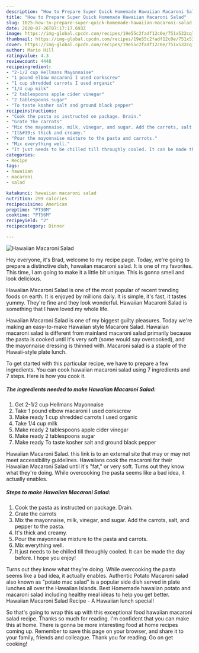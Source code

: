 ```yaml
---
description: "How to Prepare Super Quick Homemade Hawaiian Macaroni Salad"
title: "How to Prepare Super Quick Homemade Hawaiian Macaroni Salad"
slug: 1025-how-to-prepare-super-quick-homemade-hawaiian-macaroni-salad
date: 2020-07-26T07:17:17.693Z
image: https://img-global.cpcdn.com/recipes/19e55c2fadf12c0e/751x532cq70/hawaiian-macaroni-salad-recipe-main-photo.jpg
thumbnail: https://img-global.cpcdn.com/recipes/19e55c2fadf12c0e/751x532cq70/hawaiian-macaroni-salad-recipe-main-photo.jpg
cover: https://img-global.cpcdn.com/recipes/19e55c2fadf12c0e/751x532cq70/hawaiian-macaroni-salad-recipe-main-photo.jpg
author: Mario Hill
ratingvalue: 4.3
reviewcount: 4448
recipeingredient:
- "2-1/2 cup Hellmans Mayonnaise"
- "1 pound elbow macaroni I used corkscrew"
- "1 cup shredded carrots I used organic"
- "1/4 cup milk"
- "2 tablespoons apple cider vinegar"
- "2 tablespoons sugar"
- "To taste kosher salt and ground black pepper"
recipeinstructions:
- "Cook the pasta as instructed on package. Drain."
- "Grate the carrots"
- "Mix the mayonnaise, milk, vinegar, and sugar. Add the carrots, salt, and pepper to the pasta."
- "It&#39;s thick and creamy."
- "Pour the mayonnaise mixture to the pasta and carrots."
- "Mix everything well."
- "It just needs to be chilled till throughly cooled. It can be made the day before. I hope you enjoy!"
categories:
- Recipe
tags:
- hawaiian
- macaroni
- salad

katakunci: hawaiian macaroni salad 
nutrition: 299 calories
recipecuisine: American
preptime: "PT30M"
cooktime: "PT56M"
recipeyield: "2"
recipecategory: Dinner

---
```



![Hawaiian Macaroni Salad](https://img-global.cpcdn.com/recipes/19e55c2fadf12c0e/751x532cq70/hawaiian-macaroni-salad-recipe-main-photo.jpg)

Hey everyone, it's Brad, welcome to my recipe page. Today, we're going to prepare a distinctive dish, hawaiian macaroni salad. It is one of my favorites. This time, I am going to make it a little bit unique. This is gonna smell and look delicious.

Hawaiian Macaroni Salad is one of the most popular of recent trending foods on earth. It is enjoyed by millions daily. It is simple, it's fast, it tastes yummy. They're fine and they look wonderful. Hawaiian Macaroni Salad is something that I have loved my whole life.

Hawaiian Macaroni Salad is one of my biggest guilty pleasures. Today we&#39;re making an easy-to-make Hawaiian style Macaroni Salad. Hawaiian macaroni salad is different from mainland macaroni salad primarily because the pasta is cooked until it&#39;s very soft (some would say overcooked), and the mayonnaise dressing is thinned with. Macaroni salad is a staple of the Hawaii-style plate lunch.


To get started with this particular recipe, we have to prepare a few ingredients. You can cook hawaiian macaroni salad using 7 ingredients and 7 steps. Here is how you cook it.

<!--inarticleads1-->

##### The ingredients needed to make Hawaiian Macaroni Salad:

1. Get 2-1/2 cup Hellmans Mayonnaise
1. Take 1 pound elbow macaroni I used corkscrew
1. Make ready 1 cup shredded carrots I used organic
1. Take 1/4 cup milk
1. Make ready 2 tablespoons apple cider vinegar
1. Make ready 2 tablespoons sugar
1. Make ready To taste kosher salt and ground black pepper


Hawaiian Macaroni Salad. this link is to an external site that may or may not meet accessibility guidelines. Hawaiians cook the macaroni for their Hawaiian Macaroni Salad until it&#39;s &#34;fat,&#34; or very soft. Turns out they know what they&#39;re doing. While overcooking the pasta seems like a bad idea, it actually enables. 

<!--inarticleads2-->

##### Steps to make Hawaiian Macaroni Salad:

1. Cook the pasta as instructed on package. Drain.
1. Grate the carrots
1. Mix the mayonnaise, milk, vinegar, and sugar. Add the carrots, salt, and pepper to the pasta.
1. It&#39;s thick and creamy.
1. Pour the mayonnaise mixture to the pasta and carrots.
1. Mix everything well.
1. It just needs to be chilled till throughly cooled. It can be made the day before. I hope you enjoy!


Turns out they know what they&#39;re doing. While overcooking the pasta seems like a bad idea, it actually enables. Authentic Potato Macaroni salad also known as &#34;potato mac salad&#34; is a popular side dish served in plate lunches all over the Hawaiian Islands. Best Homemade hawaiian potato and macaroni salad including healthy meal ideas to help you get better. Hawaiian Macaroni Salad Recipe - A Hawaiian lunch special! 

So that's going to wrap this up with this exceptional food hawaiian macaroni salad recipe. Thanks so much for reading. I'm confident that you can make this at home. There is gonna be more interesting food at home recipes coming up. Remember to save this page on your browser, and share it to your family, friends and colleague. Thank you for reading. Go on get cooking!
